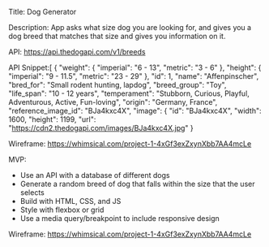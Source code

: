 Title: Dog Generator

Description: App asks what size dog you are looking for, and gives you a dog breed that matches that size and gives you information on it.

API: https://api.thedogapi.com/v1/breeds

API Snippet:[
    {
        "weight": {
            "imperial": "6 - 13",
            "metric": "3 - 6"
        },
        "height": {
            "imperial": "9 - 11.5",
            "metric": "23 - 29"
        },
        "id": 1,
        "name": "Affenpinscher",
        "bred_for": "Small rodent hunting, lapdog",
        "breed_group": "Toy",
        "life_span": "10 - 12 years",
        "temperament": "Stubborn, Curious, Playful, Adventurous, Active, Fun-loving",
        "origin": "Germany, France",
        "reference_image_id": "BJa4kxc4X",
        "image": {
            "id": "BJa4kxc4X",
            "width": 1600,
            "height": 1199,
            "url": "https://cdn2.thedogapi.com/images/BJa4kxc4X.jpg"
        }

Wireframe: https://whimsical.com/project-1-4xGf3exZxynXbb7AA4mcLe

MVP: 
- Use an API with a database of different dogs
- Generate a random breed of dog that falls within the size that the user selects
- Build with HTML, CSS, and JS
- Style with flexbox or grid
- Use a media query/breakpoint to include responsive design


Wireframe: https://whimsical.com/project-1-4xGf3exZxynXbb7AA4mcLe



